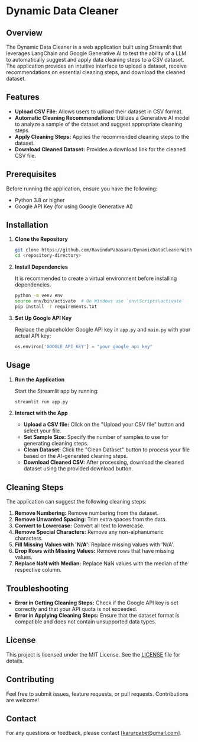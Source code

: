 
# Dynamic Data Cleaner

## Overview

The Dynamic Data Cleaner is a web application built using Streamlit that leverages LangChain and Google Generative AI to test the ability of a LLM to automatically suggest and apply data cleaning steps to a CSV dataset. The application provides an intuitive interface to upload a dataset, receive recommendations on essential cleaning steps, and download the cleaned dataset.

## Features

- **Upload CSV File:** Allows users to upload their dataset in CSV format.
- **Automatic Cleaning Recommendations:** Utilizes a Generative AI model to analyze a sample of the dataset and suggest appropriate cleaning steps.
- **Apply Cleaning Steps:** Applies the recommended cleaning steps to the dataset.
- **Download Cleaned Dataset:** Provides a download link for the cleaned CSV file.

## Prerequisites

Before running the application, ensure you have the following:

- Python 3.8 or higher
- Google API Key (for using Google Generative AI)

## Installation

1. **Clone the Repository**

   ```bash
   git clone https://github.com/RavinduPabasara/DynamicDataCleanerWithGemini
   cd <repository-directory>
   ```

2. **Install Dependencies**

   It is recommended to create a virtual environment before installing dependencies.

   ```bash
   python -m venv env
   source env/bin/activate  # On Windows use `env\Scripts\activate`
   pip install -r requirements.txt
   ```

3. **Set Up Google API Key**

   Replace the placeholder Google API key in `app.py` and `main.py` with your actual API key:

   ```python
   os.environ['GOOGLE_API_KEY'] = "your_google_api_key"
   ```

## Usage

1. **Run the Application**

   Start the Streamlit app by running:

   ```bash
   streamlit run app.py
   ```

2. **Interact with the App**

   - **Upload a CSV file:** Click on the "Upload your CSV file" button and select your file.
   - **Set Sample Size:** Specify the number of samples to use for generating cleaning steps.
   - **Clean Dataset:** Click the "Clean Dataset" button to process your file based on the AI-generated cleaning steps.
   - **Download Cleaned CSV:** After processing, download the cleaned dataset using the provided download button.

## Cleaning Steps

The application can suggest the following cleaning steps:

1. **Remove Numbering:** Remove numbering from the dataset.
2. **Remove Unwanted Spacing:** Trim extra spaces from the data.
3. **Convert to Lowercase:** Convert all text to lowercase.
4. **Remove Special Characters:** Remove any non-alphanumeric characters.
5. **Fill Missing Values with 'N/A':** Replace missing values with 'N/A'.
6. **Drop Rows with Missing Values:** Remove rows that have missing values.
7. **Replace NaN with Median:** Replace NaN values with the median of the respective column.

## Troubleshooting

- **Error in Getting Cleaning Steps:** Check if the Google API key is set correctly and that your API quota is not exceeded.
- **Error in Applying Cleaning Steps:** Ensure that the dataset format is compatible and does not contain unsupported data types.

## License

This project is licensed under the MIT License. See the [LICENSE](LICENSE) file for details.

## Contributing

Feel free to submit issues, feature requests, or pull requests. Contributions are welcome!

## Contact

For any questions or feedback, please contact [karurpabe@gmail.com].

```
